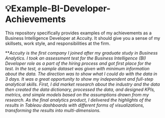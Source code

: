 # 💡Example-BI-Developer-Achievements
This repository specifically provides examples of my achievements as a Business Intelligence Developer at Accuity. It should give you a sense of my skillsets, work style, and responsibilities at the firm.

***Accuity is the first company I joined after my graduate study in Business Analytics. I took an assessment test for the Business Intelligence (BI) Developer role as a part of the hiring process and got first place for the test. In the test, a sample dataset was given with minimum information about the data. The direction was to show what I could do with the data in 3 days. It was a great opportunity to show my independent and full-step analytical skills. First, I did market research about the industry and the data then created the data dictionary, processed the data, and designed KPIs, metrics, and simple models based on the assumptions drawn from my research. As the final analytics product, I delivered the highlights of the results in Tableau dashboards with different forms of visualizations, transforming the results into multi-dimensions.*
